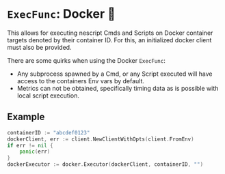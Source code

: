 # `ExecFunc`: Docker 🐳

This allows for executing nescript Cmds and Scripts on Docker container targets denoted by their container ID. For this, an initialized docker client must also be provided.

There are some quirks when using the Docker `ExecFunc`:
 - Any subprocess spawned by a Cmd, or any Script executed will have access to the containers Env vars by default.
 - Metrics can not be obtained, specifically timing data as is possible with local script execution.

## Example

```go
containerID := "abcdef0123"
dockerClient, err := client.NewClientWithOpts(client.FromEnv)
if err != nil {
	panic(err)
}
dockerExecutor := docker.Executor(dockerClient, containerID, "")
```
